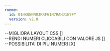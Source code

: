 ```yaml
---
runme:
  id: 01HK8WNNRJRRFG1N7RAHJ1W7FY
  version: v2.0
---
```


--MIGLIORA LAYOUT CSS []<br>
--RENDI NUMERI CLICCABILI CON VALORE JS [] <br>
--POSSIBILITA' DI PIU NUMERI [X] <br>